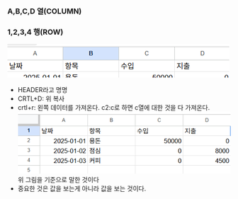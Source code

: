### A,B,C,D 열(COLUMN)
### 1,2,3,4 행(ROW)
![alt text](image.png) 
- HEADER라고 명명
- CRTL+D: 위 복사
- crtl+r: 왼쪽 데이터를 가져온다.
c2:c로 하면 c열에 대한 것을 다 가져온다. 
![alt text](image-1.png)
위 그림을 기준으로 말한 것이다 
- 중요한 것은 값을 보는게 아니라 값을 보는 것이다. 